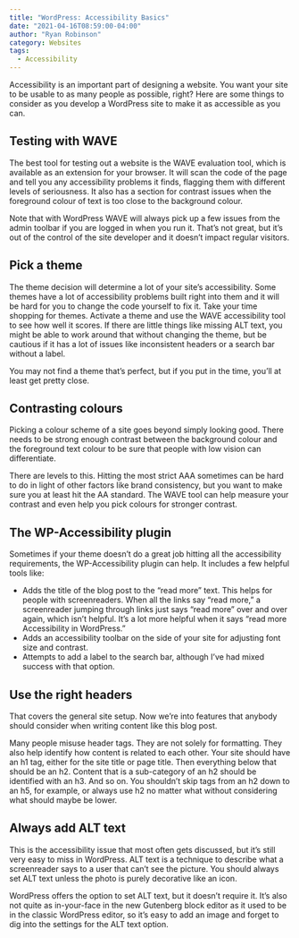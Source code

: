 ```yaml
---
title: "WordPress: Accessibility Basics"
date: "2021-04-16T08:59:00-04:00"
author: "Ryan Robinson"
category: Websites
tags:
  - Accessibility
---
```


Accessibility is an important part of designing a website. You want your site to be usable to as many people as possible, right? Here are some things to consider as you develop a WordPress site to make it as accessible as you can.

## Testing with WAVE

The best tool for testing out a website is the WAVE evaluation tool, which is available as an extension for your browser. It will scan the code of the page and tell you any accessibility problems it finds, flagging them with different levels of seriousness. It also has a section for contrast issues when the foreground colour of text is too close to the background colour.

Note that with WordPress WAVE will always pick up a few issues from the admin toolbar if you are logged in when you run it. That’s not great, but it’s out of the control of the site developer and it doesn’t impact regular visitors.

## Pick a theme

The theme decision will determine a lot of your site’s accessibility. Some themes have a lot of accessibility problems built right into them and it will be hard for you to change the code yourself to fix it. Take your time shopping for themes. Activate a theme and use the WAVE accessibility tool to see how well it scores. If there are little things like missing ALT text, you might be able to work around that without changing the theme, but be cautious if it has a lot of issues like inconsistent headers or a search bar without a label.

You may not find a theme that’s perfect, but if you put in the time, you’ll at least get pretty close.

## Contrasting colours

Picking a colour scheme of a site goes beyond simply looking good. There needs to be strong enough contrast between the background colour and the foreground text colour to be sure that people with low vision can differentiate.

There are levels to this. Hitting the most strict AAA sometimes can be hard to do in light of other factors like brand consistency, but you want to make sure you at least hit the AA standard. The WAVE tool can help measure your contrast and even help you pick colours for stronger contrast.

## The WP-Accessibility plugin

Sometimes if your theme doesn’t do a great job hitting all the accessibility requirements, the WP-Accessibility plugin can help. It includes a few helpful tools like:

- Adds the title of the blog post to the “read more” text. This helps for people with screenreaders. When all the links say “read more,” a screenreader jumping through links just says “read more” over and over again, which isn’t helpful. It’s a lot more helpful when it says “read more Accessibility in WordPress.”
- Adds an accessibility toolbar on the side of your site for adjusting font size and contrast.
- Attempts to add a label to the search bar, although I’ve had mixed success with that option.

## Use the right headers

That covers the general site setup. Now we’re into features that anybody should consider when writing content like this blog post.

Many people misuse header tags. They are not solely for formatting. They also help identify how content is related to each other. Your site should have an h1 tag, either for the site title or page title. Then everything below that should be an h2. Content that is a sub-category of an h2 should be identified with an h3. And so on. You shouldn’t skip tags from an h2 down to an h5, for example, or always use h2 no matter what without considering what should maybe be lower.

## Always add ALT text

This is the accessibility issue that most often gets discussed, but it’s still very easy to miss in WordPress. ALT text is a technique to describe what a screenreader says to a user that can’t see the picture. You should always set ALT text unless the photo is purely decorative like an icon.

WordPress offers the option to set ALT text, but it doesn’t require it. It’s also not quite as in-your-face in the new Gutenberg block editor as it used to be in the classic WordPress editor, so it’s easy to add an image and forget to dig into the settings for the ALT text option.
